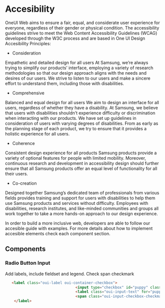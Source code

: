 # Accesibility

OneUI Web aims to ensure a fair, equal, and considerate user experience for everyone, regardless 
of their gender or physical condition. The accessibility guidelines strive to meet the 
Web Content Accessibility Guidelines (WCAG) developed through the W3C process and 
are based in One UI Design Accesibility Principles:


- Consideration


Empathetic and detailed design for all users
At Samsung, we’re always trying to simplify our products’ interface, employing a 
variety of research methodologies so that our design approach aligns with the needs and 
desires of our users. We strive to listen to our users and make a sincere effort to understand them, 
including those with disabilities. 


- Comprehensive


Balanced and equal design for all users
We aim to design an interface for all users, regardless of whether they have a disability. 
At Samsung, we believe that users with disabilities shouldn’t experience difficulty or discrimination when interacting with our products. We have set up guidelines in consideration of users with varying degrees of disabilities. From as early as the planning stage of each product, we try to ensure that it provides a holistic experience for all users.


- Coherence


Consistent design experience for all products
Samsung products provide a variety of optional features for people with limited mobility. Moreover, continuous research and development in accessibility design should further ensure that all Samsung products offer an equal level of functionality for all their users.


- Co-creation


Designed together
Samsung’s dedicated team of professionals from various fields provides training and support for users with disabilities to help them use Samsung products and services without difficulty. Employees with disabilities, research institutes, and like-minded communities and groups all work together to take a more hands-on approach to our design experience.




In order to build a more inclusive web, developers are able to follow our accesible guide with examples.
For more details about how to implement accesible elements check each component section.

## Components

### Radio Button Input

Add labels, include fieldset and legend. Check span checkmark
```html
   <label class="oui-label oui-container-checkbox">
                                <input type="checkbox" id="puppy" class="oui-input-checkbox">
                                <label class="oui-input-text" for="puppy">Text file</label>
                                <span class="oui-input-checkbox-checkmark"></span>
    </label>
 ```   


